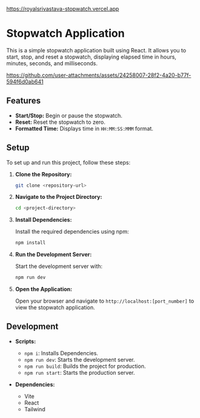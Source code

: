 https://royalsrivastava-stopwatch.vercel.app

# Stopwatch Application

This is a simple stopwatch application built using React. It allows you to start, stop, and reset a stopwatch, displaying elapsed time in hours, minutes, seconds, and milliseconds.

https://github.com/user-attachments/assets/24258007-28f2-4a20-b77f-594f6d0ab641










## Features

- **Start/Stop:** Begin or pause the stopwatch.
- **Reset:** Reset the stopwatch to zero.
- **Formatted Time:** Displays time in `HH:MM:SS:MMM` format.

## Setup

To set up and run this project, follow these steps:

1. **Clone the Repository:**

   ```bash
   git clone <repository-url>
   ```

2. **Navigate to the Project Directory:**

   ```bash
   cd <project-directory>
   ```

3. **Install Dependencies:**

   Install the required dependencies using npm:

   ```bash
   npm install
   ```

4. **Run the Development Server:**

   Start the development server with:

   ```bash
   npm run dev
   ```

5. **Open the Application:**

   Open your browser and navigate to `http://localhost:[port_number]` to view the stopwatch application.

## Development

- **Scripts:**
  - `npm i`: Installs Dependencies.
  - `npm run dev`: Starts the development server.
  - `npm run build`: Builds the project for production.
  - `npm run start`: Starts the production server.

- **Dependencies:**
  - Vite
  - React
  - Tailwind
